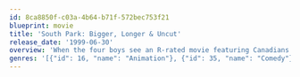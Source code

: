 ```yaml
---
id: 8ca8850f-c03a-4b64-b71f-572bec753f21
blueprint: movie
title: 'South Park: Bigger, Longer & Uncut'
release_date: '1999-06-30'
overview: 'When the four boys see an R-rated movie featuring Canadians Terrance and Philip, they are pronounced "corrupted", and their parents pressure the United States to wage war against Canada.'
genres: '[{"id": 16, "name": "Animation"}, {"id": 35, "name": "Comedy"}, {"id": 10402, "name": "Music"}]'
---
```

